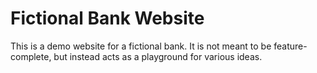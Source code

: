 # Fictional Bank Website

This is a demo website for a fictional bank. It is not meant to be feature-complete, but instead acts as a playground for various ideas.
